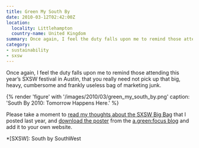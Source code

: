 ```yaml
---
title: Green My South By
date: 2010-03-12T02:42:00Z
location:
  locality: Littlehampton
  country-name: United Kingdom
summary: Once again, I feel the duty falls upon me to remind those attending this year’s SXSW festival in Austin, that you really need not pick up that big, heavy, cumbersome and frankly useless bag of marketing junk.
category:
- sustainability
- sxsw
---
```

Once again, I feel the duty falls upon me to remind those attending this year’s SXSW festival in Austin, that you really need not pick up that big, heavy, cumbersome and frankly useless bag of marketing junk.

{% render 'figure' with '/images/2010/03/green_my_south_by.png'
  caption: 'South By 2010: Tomorrow Happens Here.'
%}

Please take a moment to [read my thoughts about the SXSW Big Bag][1] that I posted last year, and [download the poster][2] from the [a.green:focus blog][3] and add it to your own website.

[1]: /2009/03/nothing_green_about_sxsw
[2]: http://agreenfocus.paulrobertlloyd.com/post/442407174/tomorrowhappenshere
[3]: http://agreenfocus.paulrobertlloyd.com/

*[SXSW]: South by SouthWest
